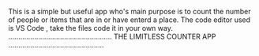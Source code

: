 This is a simple but useful app who's main purpose is to count the number of people or items that are in or have enterd a place. 
The code editor used is VS Code , take the files code it in your own way.
 .................................................... THE LIMITLESS COUNTER APP ................................................   

